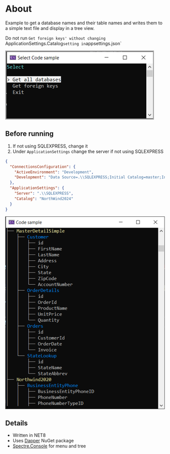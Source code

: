 ﻿# About

Example to get a database names and their table names and writes them to a simple text file and display in a tree view.

Do not run `Get foreign keys' without changing `ApplicationSettings.Catalog` setting in `appsettings.json`

![Menu](assets/menu.png)

## Before running

1. If not using SQLEXPRESS, change it 
1. Under `ApplicationSettings` change the server if not using SQLEXPRESS


```json
{
  "ConnectionsConfiguration": {
    "ActiveEnvironment": "Development",
    "Development": "Data Source=.\\SQLEXPRESS;Initial Catalog=master;Integrated Security=True;Encrypt=False"
  },
  "ApplicationSettings": {
    "Server": ".\\SQLEXPRESS",
    "Catalog": "NorthWind2024" 
  } 
}
```

![Sample](assets/sample.png)

## Details
- Written in NET8
- Uses [Dapper](https://www.nuget.org/packages/Dapper) NuGet package
- [Spectre.Console](https://www.nuget.org/packages/Spectre.Console/0.46.0?_src=template) for menu and tree
